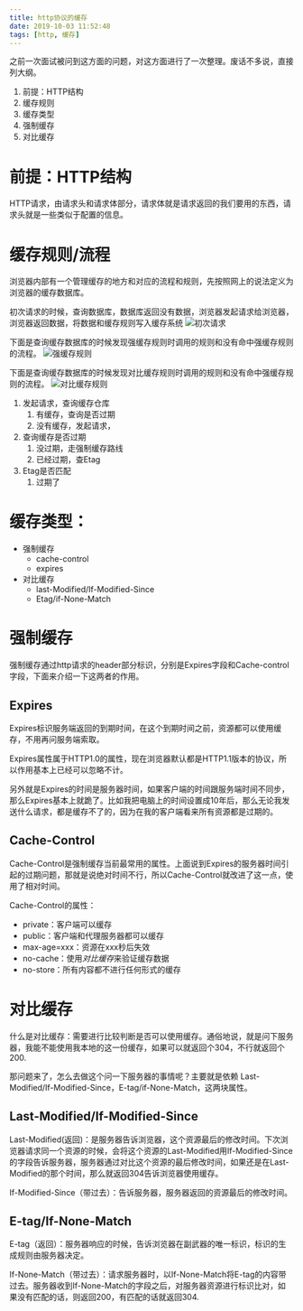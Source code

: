 ```yaml
---
title: http协议的缓存
date: 2019-10-03 11:52:48
tags: [http, 缓存]
---
```


之前一次面试被问到这方面的问题，对这方面进行了一次整理。废话不多说，直接列大纲。
1. 前提：HTTP结构
2. 缓存规则
3. 缓存类型
4. 强制缓存
5. 对比缓存

# 前提：HTTP结构
HTTP请求，由请求头和请求体部分，请求体就是请求返回的我们要用的东西，请求头就是一些类似于配置的信息。

# 缓存规则/流程
浏览器内部有一个管理缓存的地方和对应的流程和规则，先按照网上的说法定义为浏览器的缓存数据库。

初次请求的时候，查询数据库，数据库返回没有数据，浏览器发起请求给浏览器，浏览器返回数据，将数据和缓存规则写入缓存系统
![初次请求](https://tva1.sinaimg.cn/large/006y8mN6ly1g7l4q33x3xj30b7091gm6.jpg)

下面是查询缓存数据库的时候发现强缓存规则时调用的规则和没有命中强缓存规则的流程。
![强缓存规则](https://tva1.sinaimg.cn/large/006y8mN6ly1g7l4tgga10j30o1098q42.jpg)


下面是查询缓存数据库的时候发现对比缓存规则时调用的规则和没有命中强缓存规则的流程。
![对比缓存规则](https://tva1.sinaimg.cn/large/006y8mN6ly1g7l4xt1egtj30qb09g75u.jpg)
1. 发起请求，查询缓存仓库
   1. 有缓存，查询是否过期
   2. 没有缓存，发起请求，
2. 查询缓存是否过期
   1. 没过期，走强制缓存路线
   2. 已经过期，查Etag
3. Etag是否匹配
   1. 过期了

# 缓存类型：
- 强制缓存
  - cache-control
  - expires
- 对比缓存
  - last-Modified/If-Modified-Since
  - Etag/if-None-Match


# 强制缓存
强制缓存通过http请求的header部分标识，分别是Expires字段和Cache-control字段，下面来介绍一下这两者的作用。

## Expires
Expires标识服务端返回的到期时间，在这个到期时间之前，资源都可以使用缓存，不用再问服务端索取。

Expires属性属于HTTP1.0的属性，现在浏览器默认都是HTTP1.1版本的协议，所以作用基本上已经可以忽略不计。

另外就是Expires的时间是服务器时间，如果客户端的时间跟服务端时间不同步，那么Expires基本上就跪了。比如我把电脑上的时间设置成10年后，那么无论我发送什么请求，都是缓存不了的，因为在我的客户端看来所有资源都是过期的。

## Cache-Control
Cache-Control是强制缓存当前最常用的属性。上面说到Expires的服务器时间引起的过期问题，那就是说绝对时间不行，所以Cache-Control就改进了这一点，使用了相对时间。

Cache-Control的属性：
- private：客户端可以缓存
- public：客户端和代理服务器都可以缓存
- max-age=xxx：资源在xxx秒后失效
- no-cache：使用*对比缓存*来验证缓存数据
- no-store：所有内容都不进行任何形式的缓存

# 对比缓存
什么是对比缓存：需要进行比较判断是否可以使用缓存。通俗地说，就是问下服务器，我能不能使用我本地的这一份缓存，如果可以就返回个304，不行就返回个200.

那问题来了，怎么去做这个问一下服务器的事情呢？主要就是依赖 Last-Modified/If-Modified-Since，E-tag/if-None-Match，这两块属性。

## Last-Modified/If-Modified-Since
Last-Modified(返回)：是服务器告诉浏览器，这个资源最后的修改时间。下次浏览器请求同一个资源的时候，会将这个资源的Last-Modified用If-Modified-Since的字段告诉服务器，服务器通过对比这个资源的最后修改时间，如果还是在Last-Modified的那个时间，那么就返回304告诉浏览器使用缓存。

If-Modified-Since（带过去）：告诉服务器，服务器返回的资源最后的修改时间。

## E-tag/If-None-Match
E-tag（返回）：服务器响应的时候，告诉浏览器在副武器的唯一标识，标识的生成规则由服务器决定。

If-None-Match（带过去）：请求服务器时，以If-None-Match将E-tag的内容带过去。服务器收到If-None-Match的字段之后，对服务器资源进行标识比对，如果没有匹配的话，则返回200，有匹配的话就返回304.

